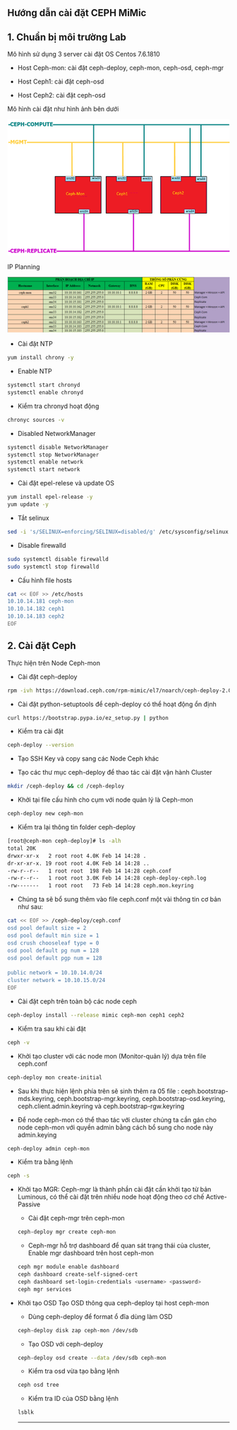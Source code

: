 ## Hướng dẫn cài đặt CEPH MiMic

## 1. Chuẩn bị môi trường Lab
Mô hình sử dụng 3 server cài đặt OS Centos 7.6.1810

- Host Ceph-mon: cài đặt ceph-deploy, ceph-mon, ceph-osd, ceph-mgr

- Host Ceph1: cài đặt ceph-osd

- Host Ceph2: cài đặt ceph-osd

Mô hình cài đặt như hình ảnh bên dưới

![](./images/ceph1.png)

IP Planning

![](./images/IP1.png)

- Cài đặt NTP
```sh
yum install chrony -y
```

- Enable NTP
```sh
systemctl start chronyd 
systemctl enable chronyd
```

- Kiểm tra chronyd hoạt động
```sh
chronyc sources -v
```

- Disabled NetworkManager
```sh
systemctl disable NetworkManager
systemctl stop NetworkManager
systemctl enable network
systemctl start network
```

- Cài đặt epel-relese và update OS
```sh
yum install epel-release -y
yum update -y
```

- Tắt selinux
```sh
sed -i 's/SELINUX=enforcing/SELINUX=disabled/g' /etc/sysconfig/selinux
```

- Disable firewalld
```sh
sudo systemctl disable firewalld
sudo systemctl stop firewalld
```

- Cấu hình file hosts
```sh
cat << EOF >> /etc/hosts
10.10.14.181 ceph-mon
10.10.14.182 ceph1
10.10.14.183 ceph2
EOF
```

## 2. Cài đặt Ceph
Thực hiện trên Node Ceph-mon
- Cài đặt ceph-deploy
```sh
rpm -ivh https://download.ceph.com/rpm-mimic/el7/noarch/ceph-deploy-2.0.1-0.noarch.rpm
```

- Cài đặt python-setuptools để ceph-deploy có thể hoạt động ổn định
```sh
curl https://bootstrap.pypa.io/ez_setup.py | python
```

- Kiểm tra cài đặt
```sh
ceph-deploy --version
```

- Tạo SSH Key và copy sang các Node Ceph khác

- Tạo các thư mục ceph-deploy để thao tác cài đặt vận hành Cluster
```sh
mkdir /ceph-deploy && cd /ceph-deploy
```

- Khởi tại file cấu hình cho cụm với node quản lý là Ceph-mon
```sh
ceph-deploy new ceph-mon
```

- Kiểm tra lại thông tin folder ceph-deploy
```sh
[root@ceph-mon ceph-deploy]# ls -alh
total 20K
drwxr-xr-x   2 root root 4.0K Feb 14 14:28 .
dr-xr-xr-x. 19 root root 4.0K Feb 14 14:28 ..
-rw-r--r--   1 root root  198 Feb 14 14:28 ceph.conf
-rw-r--r--   1 root root 3.0K Feb 14 14:28 ceph-deploy-ceph.log
-rw-------   1 root root   73 Feb 14 14:28 ceph.mon.keyring
```

- Chúng ta sẽ bổ sung thêm vào file ceph.conf một vài thông tin cơ bản như sau:
```sh
cat << EOF >> /ceph-deploy/ceph.conf
osd pool default size = 2
osd pool default min size = 1
osd crush chooseleaf type = 0
osd pool default pg num = 128
osd pool default pgp num = 128

public network = 10.10.14.0/24
cluster network = 10.10.15.0/24
EOF
```

- Cài đặt ceph trên toàn bộ các node ceph
```sh
ceph-deploy install --release mimic ceph-mon ceph1 ceph2
```

- Kiểm tra sau khi cài đặt
```sh
ceph -v
```

- Khởi tạo cluster với các node mon (Monitor-quản lý) dựa trên file ceph.conf
```sh
ceph-deploy mon create-initial
```

- Sau khi thực hiện lệnh phía trên sẽ sinh thêm ra 05 file : ceph.bootstrap-mds.keyring, ceph.bootstrap-mgr.keyring, ceph.bootstrap-osd.keyring, ceph.client.admin.keyring và ceph.bootstrap-rgw.keyring

- Để node ceph-mon có thể thao tác với cluster chúng ta cần gán cho node ceph-mon với quyền admin bằng cách bổ sung cho node này admin.keying
```sh
ceph-deploy admin ceph-mon
```

- Kiểm tra bằng lệnh
```sh
ceph -s
```

- Khởi tạo MGR: Ceph-mgr là thành phần cài đặt cần khởi tạo từ bản Luminous, có thể cài đặt trên nhiều node hoạt động theo cơ chế Active-Passive
  - Cài đặt ceph-mgr trên ceph-mon
  ```sh
  ceph-deploy mgr create ceph-mon
  ```
  
  - Ceph-mgr hỗ trợ dashboard để quan sát trạng thái của cluster, Enable mgr dashboard trên host ceph-mon
  ```sh
  ceph mgr module enable dashboard
  ceph dashboard create-self-signed-cert
  ceph dashboard set-login-credentials <username> <password>
  ceph mgr services
  ```
  
- Khởi tạo OSD
Tạo OSD thông qua ceph-deploy tại host ceph-mon
  - Dùng ceph-deploy để format ổ đĩa dùng làm OSD
  ```sh
  ceph-deploy disk zap ceph-mon /dev/sdb
  ```
  
  - Tạo OSD với ceph-deploy
  ```sh
  ceph-deploy osd create --data /dev/sdb ceph-mon
  ```
  
  - Kiểm tra osd vừa tạo bằng lệnh
  ```sh
  ceph osd tree
  ```
  
  - Kiểm tra ID của OSD bằng lệnh
  ```sh
  lsblk
  ```
  ----------------------------------------------------
  
  







 